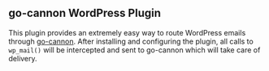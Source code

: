 ## go-cannon WordPress Plugin

This plugin provides an extremely easy way to route WordPress emails through [go-cannon](https://github.com/nathan-osman/go-cannon). After installing and configuring the plugin, all calls to `wp_mail()` will be intercepted and sent to go-cannon which will take care of delivery.
